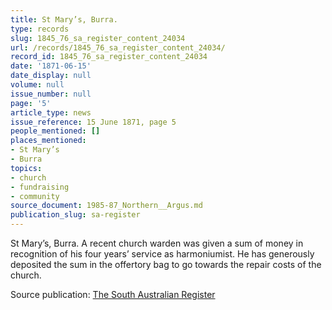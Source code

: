 ```yaml
---
title: St Mary’s, Burra.
type: records
slug: 1845_76_sa_register_content_24034
url: /records/1845_76_sa_register_content_24034/
record_id: 1845_76_sa_register_content_24034
date: '1871-06-15'
date_display: null
volume: null
issue_number: null
page: '5'
article_type: news
issue_reference: 15 June 1871, page 5
people_mentioned: []
places_mentioned:
- St Mary’s
- Burra
topics:
- church
- fundraising
- community
source_document: 1985-87_Northern__Argus.md
publication_slug: sa-register
---
```


St Mary’s, Burra.  A recent church warden was given a sum of money in recognition of his four years’ service as harmoniumist.  He has generously deposited the sum in the offertory bag to go towards the repair costs of the church.

Source publication: [The South Australian Register](/publications/sa-register/)

